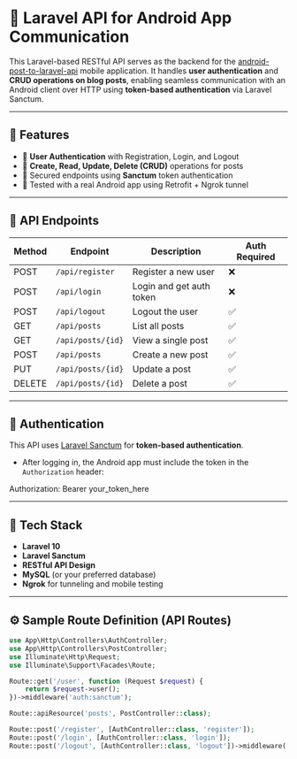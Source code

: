 # 📡 Laravel API for Android App Communication

This Laravel-based RESTful API serves as the backend for the [android-post-to-laravel-api](https://github.com/your-username/android-post-to-laravel-api) mobile application. It handles **user authentication** and **CRUD operations on blog posts**, enabling seamless communication with an Android client over HTTP using **token-based authentication** via Laravel Sanctum.

---

## 🚀 Features

- 🔐 **User Authentication** with Registration, Login, and Logout
- 📝 **Create, Read, Update, Delete (CRUD)** operations for posts
- 🧪 Secured endpoints using **Sanctum** token authentication
- 🤖 Tested with a real Android app using Retrofit + Ngrok tunnel

---

## 📁 API Endpoints

| Method | Endpoint         | Description                 | Auth Required |
|--------|------------------|-----------------------------|---------------|
| POST   | `/api/register`  | Register a new user         | ❌            |
| POST   | `/api/login`     | Login and get auth token    | ❌            |
| POST   | `/api/logout`    | Logout the user             | ✅            |
| GET    | `/api/posts`     | List all posts              | ✅            |
| GET    | `/api/posts/{id}`| View a single post          | ✅            |
| POST   | `/api/posts`     | Create a new post           | ✅            |
| PUT    | `/api/posts/{id}`| Update a post               | ✅            |
| DELETE | `/api/posts/{id}`| Delete a post               | ✅            |

---

## 🔐 Authentication

This API uses [Laravel Sanctum](https://laravel.com/docs/sanctum) for **token-based authentication**.

- After logging in, the Android app must include the token in the `Authorization` header:

Authorization: Bearer your_token_here

---

## 🧩 Tech Stack

- **Laravel 10**
- **Laravel Sanctum**
- **RESTful API Design**
- **MySQL** (or your preferred database)
- **Ngrok** for tunneling and mobile testing

---

## ⚙️ Sample Route Definition (API Routes)

```php
use App\Http\Controllers\AuthController;
use App\Http\Controllers\PostController;
use Illuminate\Http\Request;
use Illuminate\Support\Facades\Route;

Route::get('/user', function (Request $request) {
    return $request->user();
})->middleware('auth:sanctum');

Route::apiResource('posts', PostController::class);

Route::post('/register', [AuthController::class, 'register']);
Route::post('/login', [AuthController::class, 'login']);
Route::post('/logout', [AuthController::class, 'logout'])->middleware('auth:sanctum');

